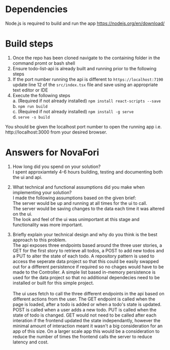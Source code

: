# Dependencies
Node.js is required to build and run the app https://nodejs.org/en/download/

# Build steps
1. Once the repo has been cloned navigate to the containing folder in the command promt or bash shell
2. Ensure todo-list-api is already built and running prior to the following steps
3. If the port number running the api is different to `https://localhost:7190` update line 12 of the `src/index.tsx` file and save using an appropriate text editor or IDE
3. Execute the following steps <br />
a. (Required if not already installed) `npm install react-scripts --save` <br />
b. `npm run build` <br />
c. (Required if not already installed) `npm install -g serve` <br />
d. `serve -s build` <br />

You should be given the localhost port number to open the running app i.e. http://localhost:3000 from your desired browser.

# Answers for NovaFori

1. How long did you spend on your solution? <br />
I spent approxiamtely 4-6 hours building, testing and documenting both the ui and api.

2. What technical and functional assumptions did you make when implementing 
your solution? <br />
I made the following assumptions based on the given brief:  <br />
The server would be up and running at all times for the ui to call.  <br />
The server would be saving changes to the data each time it was altered on the ui. <br />
The look and feel of the ui was unimportant at this stage and functionality was more important. <br />

3. Briefly explain your technical design and why do you think is the best 
approach to this problem. <br />
The api exposes three endpoints based around the three user stories, a GET for the first story to retrieve all todos, a POST to add new todos and a PUT to alter the state of each todo. A repository pattern is used to access the seperate data project so that this could be easily swapped out for a different persistence if required so no chages would have to be made to the Controller. A simple list based in-memory persistence is used for the data project so that no additional dependecies need to be installed or built for this simple project. <br /> <br />
The ui uses fetch to call the three different endpoints in the api based on different actions from the user. The GET endpoint is called when the page is loaded, after a todo is added or when a todo's state is updated. POST is called when a user adds a new todo. PUT is called when the state of todo is changed. GET would not need to be called after each interation if the frontend updated the state independantly, however the minimal amount of interaction meant it wasn't a big consideration for an app of this size. On a larger scale app this would be a consideration to reduce the number of times the frontend calls the server to reduce latency and cost.
